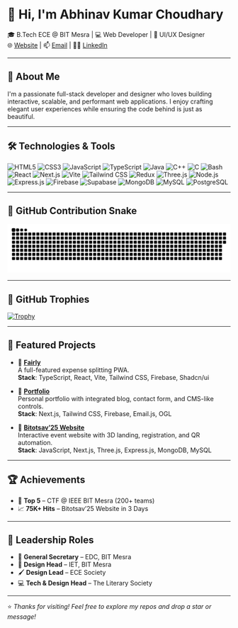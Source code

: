 # 👋 Hi, I'm Abhinav Kumar Choudhary

🎓 B.Tech ECE @ BIT Mesra | 💻 Web Developer | 🎨 UI/UX Designer  
🌐 [Website](https://abhinavkc.tech/) | 📫 [Email](mailto:abhinav.kumar.1264@gmail.com) | 🧑‍💼 [LinkedIn](https://www.linkedin.com/in/abhi1264/)

---

## 🚀 About Me

I'm a passionate full-stack developer and designer who loves building interactive, scalable, and performant web applications. I enjoy crafting elegant user experiences while ensuring the code behind is just as beautiful.

---

## 🛠️ Technologies & Tools

<div align="left">
  <!-- Languages -->
  <img src="https://img.shields.io/badge/HTML5-E34F26?style=for-the-badge&logo=html5&logoColor=white" alt="HTML5"/>
  <img src="https://img.shields.io/badge/CSS3-1572B6?style=for-the-badge&logo=css3&logoColor=white" alt="CSS3"/>
  <img src="https://img.shields.io/badge/JavaScript-F7DF1E?style=for-the-badge&logo=javascript&logoColor=black" alt="JavaScript"/>
  <img src="https://img.shields.io/badge/TypeScript-007ACC?style=for-the-badge&logo=typescript&logoColor=white" alt="TypeScript"/>
  <img src="https://img.shields.io/badge/Java-ED8B00?style=for-the-badge&logo=openjdk&logoColor=white" alt="Java"/>
  <img src="https://img.shields.io/badge/C++-00599C?style=for-the-badge&logo=c%2B%2B&logoColor=white" alt="C++"/>
  <img src="https://img.shields.io/badge/C-00599C?style=for-the-badge&logo=c&logoColor=white" alt="C"/>
  <img src="https://img.shields.io/badge/Bash-4EAA25?style=for-the-badge&logo=gnu-bash&logoColor=white" alt="Bash"/>
  
  <!-- Frontend -->
  <img src="https://img.shields.io/badge/React-20232A?style=for-the-badge&logo=react&logoColor=61DAFB" alt="React"/>
  <img src="https://img.shields.io/badge/Next.js-000000?style=for-the-badge&logo=next.js&logoColor=white" alt="Next.js"/>
  <img src="https://img.shields.io/badge/Vite-646CFF?style=for-the-badge&logo=vite&logoColor=white" alt="Vite"/>
  <img src="https://img.shields.io/badge/Tailwind_CSS-38B2AC?style=for-the-badge&logo=tailwind-css&logoColor=white" alt="Tailwind CSS"/>
  <img src="https://img.shields.io/badge/Redux-593D88?style=for-the-badge&logo=redux&logoColor=white" alt="Redux"/>
  <img src="https://img.shields.io/badge/Three.js-000000?style=for-the-badge&logo=three.js&logoColor=white" alt="Three.js"/>
  
  <!-- Backend & DB -->
  <img src="https://img.shields.io/badge/Node.js-339933?style=for-the-badge&logo=nodedotjs&logoColor=white" alt="Node.js"/>
  <img src="https://img.shields.io/badge/Express.js-000000?style=for-the-badge&logo=express&logoColor=white" alt="Express.js"/>
  <img src="https://img.shields.io/badge/Firebase-FFCA28?style=for-the-badge&logo=firebase&logoColor=black" alt="Firebase"/>
  <img src="https://img.shields.io/badge/Supabase-3ECF8E?style=for-the-badge&logo=supabase&logoColor=white" alt="Supabase"/>
  <img src="https://img.shields.io/badge/MongoDB-4EA94B?style=for-the-badge&logo=mongodb&logoColor=white" alt="MongoDB"/>
  <img src="https://img.shields.io/badge/MySQL-4479A1?style=for-the-badge&logo=mysql&logoColor=white" alt="MySQL"/>
  <img src="https://img.shields.io/badge/PostgreSQL-316192?style=for-the-badge&logo=postgresql&logoColor=white" alt="PostgreSQL"/>
</div>

---

## 🐍 GitHub Contribution Snake

![snake gif](https://raw.githubusercontent.com/Abhi1264/Abhi1264/main/dist/github-contribution-grid-snake.svg)

---

## 🧸 GitHub Trophies

[![Trophy](https://github-profile-trophy.vercel.app/?username=Abhi1264&theme=monokai&column=6)](https://github.com/Abhi1264/github-profile-trophy)

---

## 🧾 Featured Projects

- 🔗 [**Fairly**](https://github.com/Abhi1264/fairly)  
  A full-featured expense splitting PWA.  
  **Stack**: TypeScript, React, Vite, Tailwind CSS, Firebase, Shadcn/ui

- 🔗 [**Portfolio**](https://github.com/Abhi1264/Portfolio)  
  Personal portfolio with integrated blog, contact form, and CMS-like controls.  
  **Stack**: Next.js, Tailwind CSS, Firebase, Email.js, OGL

- 🔗 [**Bitotsav’25 Website**](https://github.com/bitotsav-fest/website)  
  Interactive event website with 3D landing, registration, and QR automation.  
  **Stack**: JavaScript, Next.js, Three.js, Express.js, MongoDB, MySQL

---

## 🏆 Achievements

- 🥇 **Top 5** – CTF @ IEEE BIT Mesra (200+ teams)
- 📈 **75K+ Hits** – Bitotsav’25 Website in 3 Days

---

## 👥 Leadership Roles

- 🎯 **General Secretary** – EDC, BIT Mesra
- 🎨 **Design Head** – IET, BIT Mesra
- 🖌️ **Design Lead** – ECE Society
- 💻 **Tech & Design Head** – The Literary Society

---

⭐️ _Thanks for visiting! Feel free to explore my repos and drop a star or message!_
